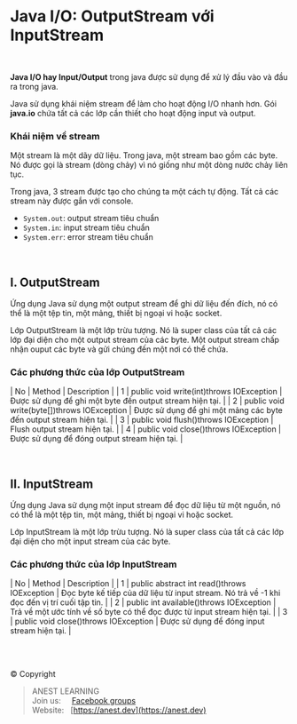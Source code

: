 # Java I/O: OutputStream với InputStream

<br />

**Java I/O hay Input/Output** trong java được sử dụng để xử lý đầu vào và đầu ra trong java.

Java sử dụng khái niệm stream để làm cho hoạt động I/O nhanh hơn. Gói **java.io** chứa tất cả các lớp cần thiết cho hoạt động input và output.

### Khái niệm về stream

Một stream là một dãy dữ liệu. Trong java, một stream bao gồm các byte. Nó được gọi là stream (dòng chảy) vì nó giống như một dòng nước chảy liên tục.

Trong java, 3 stream được tạo cho chúng ta một cách tự động. Tất cả các stream này được gắn với console.

- `System.out`: output stream tiêu chuẩn
- `System.in`: input stream tiêu chuẩn
- `System.err`: error stream tiêu chuẩn

<br />

## I. OutputStream

Ứng dụng Java sử dụng một output stream để ghi dữ liệu đến đích, nó có thể là một tệp tin, một mảng, thiết bị ngoại vi hoặc socket.

Lớp OutputStream là một lớp trừu tượng. Nó là super class của tất cả các lớp đại diện cho một output stream của các byte. Một output stream chấp nhận ouput các byte và gửi chúng đến một nơi có thể chứa.

### Các phương thức của lớp OutputStream
| No | Method | Description |
|  1 | public void write(int)throws IOException |	Được sử dụng để ghi một byte đến output stream hiện tại. |
|  2 | public void write(byte[])throws IOException | Được sử dụng để ghi một mảng các byte đến output stream hiện tại. |
|  3 | public void flush()throws IOException | Flush output stream hiện tại. |
|  4 | public void close()throws IOException | Được sử dụng để đóng output stream hiện tại. |

<br />

## II. InputStream

Ứng dụng Java sử dụng một input stream để đọc dữ liệu từ một nguồn, nó có thể là một tệp tin, một mảng, thiết bị ngoại vi hoặc socket.

Lớp InputStream là một lớp trừu tượng. Nó là super class của tất cả các lớp đại diện cho một input stream của các byte.

### Các phương thức của lớp InputStream
| No | Method | Description |
|  1 | public abstract int read()throws IOException |	Đọc byte kế tiếp của dữ liệu từ input stream. Nó trả về -1 khi đọc đến vị trí cuối tập tin. |
|  2 | public int available()throws IOException |	Trả về một ước tính về số byte có thể đọc được từ input stream hiện tại. |
|  3 | public void close()throws IOException | Được sử dụng để đóng input stream hiện tại. |

<br />

##  

© Copyright
> ANEST LEARNING  
> Join us: &nbsp;&nbsp;&nbsp; [Facebook groups](https://www.facebook.com/groups/anest.learning/)  
> Website: &nbsp; [https://anest.dev](https://anest.dev) 
